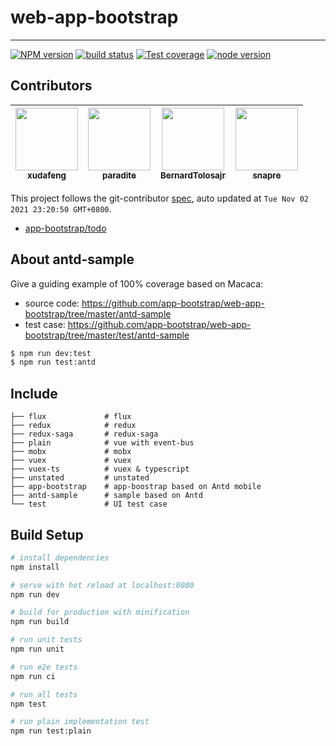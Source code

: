 # web-app-bootstrap

---

[![NPM version][npm-image]][npm-url]
[![build status][travis-image]][travis-url]
[![Test coverage][coveralls-image]][coveralls-url]
[![node version][node-image]][node-url]

[npm-image]: http://img.shields.io/npm/v/web-app-bootstrap.svg
[npm-url]: http://npmjs.org/package/web-app-bootstrap
[travis-image]: https://img.shields.io/travis/app-bootstrap/web-app-bootstrap.svg
[travis-url]: https://travis-ci.org/app-bootstrap/web-app-bootstrap
[coveralls-image]: https://img.shields.io/coveralls/app-bootstrap/web-app-bootstrap.svg
[coveralls-url]: https://coveralls.io/r/app-bootstrap/web-app-bootstrap?branch=master
[node-image]: https://img.shields.io/badge/node.js-%3E=8-green.svg
[node-url]: http://nodejs.org/download/

<!-- GITCONTRIBUTOR_START -->

## Contributors

|[<img src="https://avatars.githubusercontent.com/u/1011681?v=4" width="100px;"/><br/><sub><b>xudafeng</b></sub>](https://github.com/xudafeng)<br/>|[<img src="https://avatars.githubusercontent.com/u/1209810?v=4" width="100px;"/><br/><sub><b>paradite</b></sub>](https://github.com/paradite)<br/>|[<img src="https://avatars.githubusercontent.com/u/3807955?v=4" width="100px;"/><br/><sub><b>BernardTolosajr</b></sub>](https://github.com/BernardTolosajr)<br/>|[<img src="https://avatars.githubusercontent.com/u/52845048?v=4" width="100px;"/><br/><sub><b>snapre</b></sub>](https://github.com/snapre)<br/>|
| :---: | :---: | :---: | :---: |


This project follows the git-contributor [spec](https://github.com/xudafeng/git-contributor), auto updated at `Tue Nov 02 2021 23:20:50 GMT+0800`.

<!-- GITCONTRIBUTOR_END -->

- [app-bootstrap/todo](//github.com/app-bootstrap/todo)

## About antd-sample

Give a guiding example of 100% coverage based on Macaca:

- source code: https://github.com/app-bootstrap/web-app-bootstrap/tree/master/antd-sample
- test case: https://github.com/app-bootstrap/web-app-bootstrap/tree/master/test/antd-sample

```bash
$ npm run dev:test
$ npm run test:antd
```

## Include

```
├── flux             # flux
├── redux            # redux
├── redux-saga       # redux-saga
├── plain            # vue with event-bus
├── mobx             # mobx
├── vuex             # vuex
├── vuex-ts          # vuex & typescript
├── unstated         # unstated
├── app-bootstrap    # app-boostrap based on Antd mobile
├── antd-sample      # sample based on Antd
└── test             # UI test case
```

## Build Setup

```bash
# install dependencies
npm install

# serve with hot reload at localhost:8080
npm run dev

# build for production with minification
npm run build

# run unit tests
npm run unit

# run e2e tests
npm run ci

# run all tests
npm test

# run plain implementation test
npm run test:plain
```

